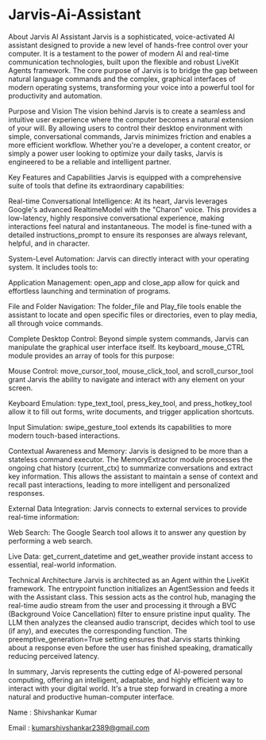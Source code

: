 # Jarvis-Ai-Assistant
About Jarvis AI Assistant
Jarvis is a sophisticated, voice-activated AI assistant designed to provide a new level of hands-free control over your computer. It is a testament to the power of modern AI and real-time communication technologies, built upon the flexible and robust LiveKit Agents framework. The core purpose of Jarvis is to bridge the gap between natural language commands and the complex, graphical interfaces of modern operating systems, transforming your voice into a powerful tool for productivity and automation.

Purpose and Vision
The vision behind Jarvis is to create a seamless and intuitive user experience where the computer becomes a natural extension of your will. By allowing users to control their desktop environment with simple, conversational commands, Jarvis minimizes friction and enables a more efficient workflow. Whether you're a developer, a content creator, or simply a power user looking to optimize your daily tasks, Jarvis is engineered to be a reliable and intelligent partner.

Key Features and Capabilities
Jarvis is equipped with a comprehensive suite of tools that define its extraordinary capabilities:

Real-time Conversational Intelligence: At its heart, Jarvis leverages Google's advanced RealtimeModel with the "Charon" voice. This provides a low-latency, highly responsive conversational experience, making interactions feel natural and instantaneous. The model is fine-tuned with a detailed instructions_prompt to ensure its responses are always relevant, helpful, and in character.

System-Level Automation: Jarvis can directly interact with your operating system. It includes tools to:

Application Management: open_app and close_app allow for quick and effortless launching and termination of programs.

File and Folder Navigation: The folder_file and Play_file tools enable the assistant to locate and open specific files or directories, even to play media, all through voice commands.

Complete Desktop Control: Beyond simple system commands, Jarvis can manipulate the graphical user interface itself. Its keyboard_mouse_CTRL module provides an array of tools for this purpose:

Mouse Control: move_cursor_tool, mouse_click_tool, and scroll_cursor_tool grant Jarvis the ability to navigate and interact with any element on your screen.

Keyboard Emulation: type_text_tool, press_key_tool, and press_hotkey_tool allow it to fill out forms, write documents, and trigger application shortcuts.

Input Simulation: swipe_gesture_tool extends its capabilities to more modern touch-based interactions.

Contextual Awareness and Memory: Jarvis is designed to be more than a stateless command executor. The MemoryExtractor module processes the ongoing chat history (current_ctx) to summarize conversations and extract key information. This allows the assistant to maintain a sense of context and recall past interactions, leading to more intelligent and personalized responses.

External Data Integration: Jarvis connects to external services to provide real-time information:

Web Search: The Google Search tool allows it to answer any question by performing a web search.

Live Data: get_current_datetime and get_weather provide instant access to essential, real-world information.

Technical Architecture
Jarvis is architected as an Agent within the LiveKit framework. The entrypoint function initializes an AgentSession and feeds it with the Assistant class. This session acts as the control hub, managing the real-time audio stream from the user and processing it through a BVC (Background Voice Cancellation) filter to ensure pristine input quality. The LLM then analyzes the cleansed audio transcript, decides which tool to use (if any), and executes the corresponding function. The preemptive_generation=True setting ensures that Jarvis starts thinking about a response even before the user has finished speaking, dramatically reducing perceived latency.

In summary, Jarvis represents the cutting edge of AI-powered personal computing, offering an intelligent, adaptable, and highly efficient way to interact with your digital world. It's a true step forward in creating a more natural and productive human-computer interface.

Name : Shivshankar Kumar

Email : kumarshivshankar2389@gmail.com


